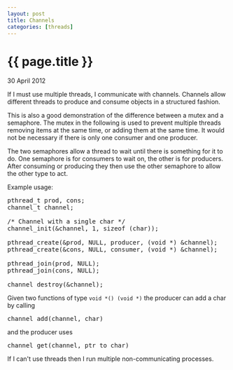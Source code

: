 ```yaml
---
layout: post
title: Channels
categories: [threads]
---
```


{{ page.title }}
================
<p class="meta">30 April 2012</p>

If I must use multiple threads, I communicate with channels. Channels allow different threads to produce and consume objects in a structured fashion.

This is also a good demonstration of the difference between a mutex and a semaphore. The mutex in the following is used to prevent multiple threads removing items at the same time, or adding them at the same time. It would not be necessary if there is only one consumer and one producer.

The two semaphores allow a thread to wait until there is something for it to do. One semaphore is for consumers to wait on, the other is for producers. After consuming or producing they then use the other semaphore to allow the other type to act.

<script src="http://gist.github.com/659733.js"> </script>

Example usage:
<pre>
pthread_t prod, cons;
channel_t channel;

/* Channel with a single char */
channel_init(&amp;channel, 1, sizeof (char));

pthread_create(&amp;prod, NULL, producer, (void *) &amp;channel);
pthread_create(&amp;cons, NULL, consumer, (void *) &amp;channel);

pthread_join(prod, NULL);
pthread_join(cons, NULL);

channel_destroy(&channel);
</pre>

Given two functions of type <code>void *() (void *)</code> the producer can add a char by calling <pre>channel_add(channel, char)</pre> and the producer uses <pre>channel_get(channel, ptr_to_char)</pre>

<div class="footnote">If I can't use threads then I run multiple non-communicating processes.</div>

